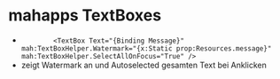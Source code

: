 # mahapps TextBoxes

- `        <TextBox Text="{Binding Message}" mah:TextBoxHelper.Watermark="{x:Static prop:Resources.message}" mah:TextBoxHelper.SelectAllOnFocus="True" />`
- zeigt Watermark an und Autoselected gesamten Text bei Anklicken
